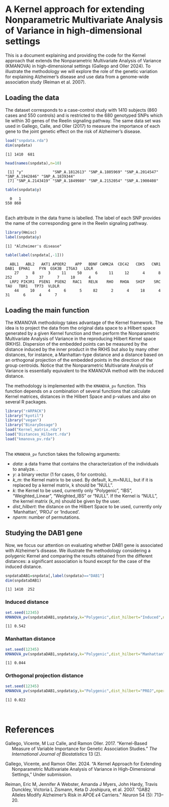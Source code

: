 A Kernel approach for extending Nonparametric Multivariate Analysis of
Variance in high-dimensional settings
================

This is a document explaining and providing the code for the Kernel
approach that extends the Nonparametric Multivariate Analysis of
Variance (KMANOVA) in high-dimensional settings (Gallego and Oller
2024). To illustrate the methodology we will explore the role of the
genetic variation for explaining Alzheimer’s disease and use data from a
genome-wide association study (Reiman et al. 2007).

## Loading the data

The dataset corresponds to a case-control study with $1410$ subjects
($860$ cases and $550$ controls) and is restricted to the $680$
genotyped SNPs which lie within $30$ genes of the Reelin signaling
pathway. The same data set was used in Gallego, Calle, and Oller (2017)
to measure the importance of each gene to the joint genetic effect on
the risk of Alzheimer’s disease.

``` r
load("snpdata.rda")
dim(snpdata)
```

    [1] 1410  681

``` r
head(names(snpdata),n=10)
```

     [1] "y"             "SNP_A.1812613" "SNP_A.1805969" "SNP_A.2014547" "SNP_A.1942846" "SNP_A.1839344"
     [7] "SNP_A.2143419" "SNP_A.1849980" "SNP_A.2152054" "SNP_A.1900408"

``` r
table(snpdata$y)
```


      0   1 
    550 860 

<br> Each attribute in the data frame is labelled. The label of each SNP
provides the name of the corresponding gene in the Reelin signaling
pathway.

``` r
library(Hmisc)
label(snpdata$y)
```

    [1] "Alzheimer's disease"

``` r
table(label(snpdata[,-1]))
```


      ABL1   ABL2   AKT1 APOER2    APP   BDNF CAMK2A  CDC42   CDK5   CNR1   DAB1  EPHA1    FYN  GSK3B  ITGA3   LDLR 
        27      8      3     11     50      6     11     12      4      8    252      3     37      7     10      4 
      LRP2 PIK3R1  PSEN1  PSEN2   RAC1   RELN    RHO   RHOA   SHIP    SRC    TAU   TBR1   TP73  VLDLR 
        44     10      4      6      5     82      2      4     18      4     31      6      4      7 

## Loading the main function

The KMANOVA methodology takes advantage of the Kernel framework. The
idea is to project the data from the original data space to a Hilbert
space generated by a given Kernel function and then perform the
Nonparametric Multivariate Analysis of Variance in the reproducing
Hilbert Kernel space (RKHS). Dispersion of the embedded points can be
measured by the distance induced by the inner product in the RKHS but
also by many other distances, for instance, a Manhattan-type distance
and a distance based on an orthogonal projection of the embedded points
in the direction of the group centroids. Notice that the Nonparametric
Multivariate Analysis of Variance is essentially equivalent to the
KMANOVA method with the induced distance.

The methodology is implemented with the `KMANOVA_pv` function. This
function depends on a combination of several functions that calculate
Kernel matrices, distances in the Hilbert Space and p-values and also on
several R packages.

``` r
library("rARPACK")
library("kyotil")
library("vegan")
library("BinaryDosage")
load("Kernel_matrix.rda")
load("Distances_Hilbert.rda")
load("kmanova_pv.rda")
```

<br> The `KMANOVA_pv` function takes the following arguments:

- *data*: a data frame that contains the characterization of the
  individuals to analyze. .
- *y*: a binary vector (1 for cases, 0 for controls).
- *k_m*: the Kernel matrix to be used. By default, k_m=NULL, but if it
  is replaced by a kernel matrix, k should be “NULL”.
- *k*: the Kernel to be used, currently only “Polygenic”, “IBS”,
  “Weighted_Linear”, “Weighted_IBS” or “NULL”. If the Kernel is “NULL”,
  the kernel matrix (k_m) should be given by the user.
- *dist_hilbert*: the distance on the Hilbert Space to be used,
  currently only ‘Manhattan’, ‘PROJ’ or ‘Induced’.
- *nperm*: number of permutations.

## Studying the DAB1 gene

Now, we focus our attention on evaluating whether DAB1 gene is
associated with Alzheimer’s disease. We illustrate the methodology
considering a polygenic Kernel and comparing the results obtained from
the different distances: a significant association is found except for
the case of the induced distance.

``` r
snpdataDAB1=snpdata[,label(snpdata)=="DAB1"]
dim(snpdataDAB1)
```

    [1] 1410  252

### Induced distance

``` r
set.seed(12345)
KMANOVA_pv(snpdataDAB1,snpdata$y,k="Polygenic",dist_hilbert="Induced",nperm=999)
```

    [1] 0.542

### Manhattan distance

``` r
set.seed(12345)
KMANOVA_pv(snpdataDAB1,snpdata$y,k="Polygenic",dist_hilbert="Manhattan",nperm=999)
```

    [1] 0.044

### Orthogonal projection distance

``` r
set.seed(12345)
KMANOVA_pv(snpdataDAB1,snpdata$y,k="Polygenic",dist_hilbert="PROJ",nperm=999)
```

    [1] 0.022

<br>

# References

<div id="refs" class="references csl-bib-body hanging-indent"
entry-spacing="0">

<div id="ref-gallego2017kernel" class="csl-entry">

Gallego, Vicente, M Luz Calle, and Ramon Oller. 2017. “Kernel-Based
Measure of Variable Importance for Genetic Association Studies.” *The
International Journal of Biostatistics* 13 (2).

</div>

<div id="ref-gallegooller2024" class="csl-entry">

Gallego, Vicente, and Ramon Oller. 2024. “A Kernel Approach for
Extending Nonparametric Multivariate Analysis of Variance in
High-Dimensional Settings,” Under submission.

</div>

<div id="ref-reiman2007gab2" class="csl-entry">

Reiman, Eric M, Jennifer A Webster, Amanda J Myers, John Hardy, Travis
Dunckley, Victoria L Zismann, Keta D Joshipura, et al. 2007. “GAB2
Alleles Modify Alzheimer’s Risk in APOE $\epsilon$<!-- -->4 Carriers.”
*Neuron* 54 (5): 713–20.

</div>

</div>
